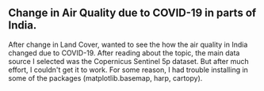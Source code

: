 ## Change in Air Quality due to COVID-19 in parts of India.

After change in Land Cover, wanted to see the how the air quality in India changed due to COVID-19. After reading about the topic, the main data source I selected was
the Copernicus Sentinel 5p dataset. But after much effort, I couldn't get it to work. For some reason, I had trouble installing in some of the packages (matplotlib.basemap, harp, cartopy). 
